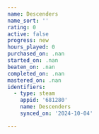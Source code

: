 ```yaml
---
name: Descenders
name_sort: ''
rating: 0
active: false
progress: new
hours_played: 0
purchased_on: .nan
started_on: .nan
beaten_on: .nan
completed_on: .nan
mastered_on: .nan
identifiers:
  - type: steam
    appid: '681280'
    name: Descenders
    synced_on: '2024-10-04'

---
```

